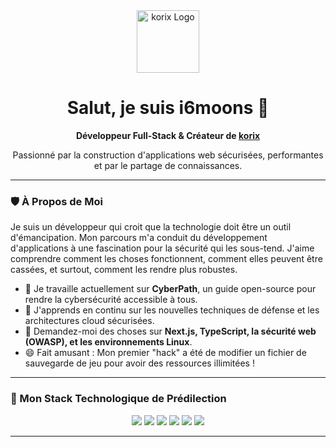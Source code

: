 <!-- README.md de votre profil GitHub -->

<div align="center">
  <img src="https://korix.versel.app/public/images/logo.png" alt="korix Logo" width="100"/>
  <h1>Salut, je suis i6moons 👋</h1>
  <p><strong>Développeur Full-Stack & Créateur de <a href="https://korix.versel.app">korix</a></strong></p>
  <p>Passionné par la construction d'applications web sécurisées, performantes et par le partage de connaissances.</p>
</div>

---

### 🛡️ À Propos de Moi

Je suis un développeur qui croit que la technologie doit être un outil d'émancipation. Mon parcours m'a conduit du développement d'applications à une fascination pour la sécurité qui les sous-tend. J'aime comprendre comment les choses fonctionnent, comment elles peuvent être cassées, et surtout, comment les rendre plus robustes.

- 🔭 Je travaille actuellement sur **CyberPath**, un guide open-source pour rendre la cybersécurité accessible à tous.
- 🌱 J'apprends en continu sur les nouvelles techniques de défense et les architectures cloud sécurisées.
- 💬 Demandez-moi des choses sur **Next.js, TypeScript, la sécurité web (OWASP), et les environnements Linux**.
- 😄 Fait amusant : Mon premier "hack" a été de modifier un fichier de sauvegarde de jeu pour avoir des ressources illimitées !

---

### 🚀 Mon Stack Technologique de Prédilection

<div align="center">
  <a href="https://www.typescriptlang.org/" target="_blank"><img src="https://img.shields.io/badge/TypeScript-3178C6?style=for-the-badge&logo=typescript&logoColor=white" /></a>
  <a href="https://nextjs.org/" target="_blank"><img src="https://img.shields.io/badge/Next.js-000000?style=for-the-badge&logo=next.js&logoColor=white" /></a>
  <a href="https://reactjs.org/" target="_blank"><img src="https://img.shields.io/badge/React-61DAFB?style=for-the-badge&logo=react&logoColor=black" /></a>
  <a href="https://tailwindcss.com/" target="_blank"><img src="https://img.shields.io/badge/Tailwind_CSS-38B2AC?style=for-the-badge&logo=tailwind-css&logoColor=white" /></a>
  <a href="https://www.postgresql.org/" target="_blank"><img src="https://img.shields.io/badge/PostgreSQL-336791?style=for-the-badge&logo=postgresql&logoColor=white" /></a>
  <a href="https://www.docker.com/" target="_blank"><img src="https://img.shields.io/badge/Docker-2496ED?style=for-the-badge&logo=docker&logoColor=white" /></a>
</div>

---

